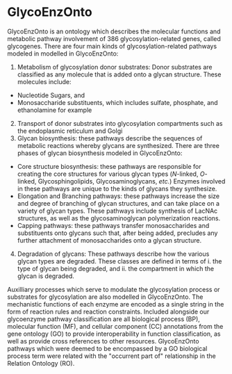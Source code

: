 # GlycoEnzOnto

GlycoEnzOnto is an ontology which describes the molecular functions and metabolic pathway involvement of 386 glycosylation-related genes, called glycogenes.  There are four main kinds of glycosylation-related pathways modeled in modelled in GlycoEnzOnto:

1. Metabolism of glycosylation donor substrates: Donor substrates are classified as any molecule that is added onto a glycan structure.  These molecules include:
  * Nucleotide Sugars, and
  * Monosaccharide substituents, which includes sulfate, phosphate, and ethanolamine for example
2. Transport of donor substrates into glycosylation compartments such as the endoplasmic reticulum and Golgi
3. Glycan biosynthesis: these pathways describe the sequences of metabolic reactions whereby glycans are synthesized.  There are three phases of glycan biosynthesis modeled in GlycoEnzOnto:
  * Core structure biosynthesis: these pathways are responsible for creating the core structures for various glycan types (*N*-linked, *O*-linked, Glycosphingolipids, Glycosaminoglycans, *etc.*)  Enzymes involved in these pathways are unique to the kinds of glycans they synthesize.
  * Elongation and Branching pathways: these pathways increase the size and degree of branching of glycan structures, and can take place on a variety of glycan types. These pathways include synthesis of LacNAc structures, as well as the glycosaminoglycan polymerization reactions.   
  * Capping pathways: these pathways transfer monosaccharides and substituents onto glycans such that, after being added, precludes any further attachment of monosaccharides onto a glycan structure.

4. Degradation of glycans:  These pathways describe how the various glycan types are degraded.  These classes are defined in terms of i. the type of glycan being degraded, and ii. the compartment in which the glycan is degraded.

Auxilliary processes which serve to modulate the glycosylation process or substrates for glycosylation are also modelled in GlycoEnzOnto.  The mechanistic functions of each enzyme are encoded as a single string in the form of reaction rules and reaction constraints.  Included alongside our glycoenzyme pathway classification are all biological process (BP), molecular function (MF), and cellular component (CC) annotations from the gene ontology (GO) to provide interoperability in function classification, as well as provide cross references to other resources.  GlycoEnzOnto pathways which were deemed to be encompassed by a GO biological process term were related with the "occurrent part of" relationship in the Relation Ontology (RO).
